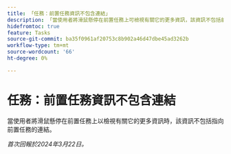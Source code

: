 ```yaml
---
title: 「任務：前置任務資訊不包含連結」
description: 「當使用者將滑鼠懸停在前置任務上可檢視有關它的更多資訊，該資訊不包括前置任務的連結。」
hidefromtoc: true
feature: Tasks
source-git-commit: ba35f0961af20753c8b902a46d47dbe45ad3262b
workflow-type: tm+mt
source-wordcount: '66'
ht-degree: 0%

---
```



# 任務：前置任務資訊不包含連結

當使用者將滑鼠懸停在前置任務上以檢視有關它的更多資訊時，該資訊不包括指向前置任務的連結。

_首次回報於2024年3月22日。_

